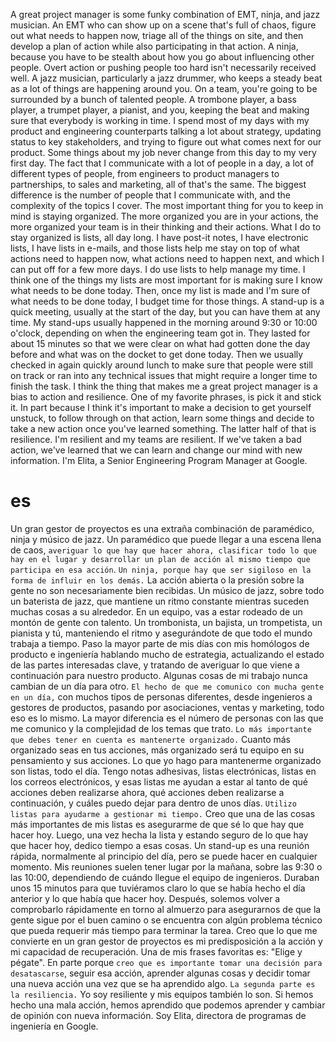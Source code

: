 A great project manager is some funky combination of EMT, ninja, and jazz musician. An EMT who can show up on a scene that's full of chaos, figure out what needs to happen now, triage all of the things on site, and then develop a plan of action while also participating in that action. A ninja, because you have to be stealth about how you go about influencing other people. Overt action or pushing people too hard isn't necessarily received well. A jazz musician, particularly a jazz drummer, who keeps a steady beat as a lot of things are happening around you. On a team, you're going to be surrounded by a bunch of talented people. A trombone player, a bass player, a trumpet player, a pianist, and you, keeping the beat and making sure that everybody is working in time. I spend most of my days with my product and engineering counterparts talking a lot about strategy, updating status to key stakeholders, and trying to figure out what comes next for our product. Some things about my job never change from this day to my very first day. The fact that I communicate with a lot of people in a day, a lot of different types of people, from engineers to product managers to partnerships, to sales and marketing, all of that's the same. The biggest difference is the number of people that I communicate with, and the complexity of the topics I cover. The most important thing for you to keep in mind is staying organized. The more organized you are in your actions, the more organized your team is in their thinking and their actions. What I do to stay organized is lists, all day long. I have post-it notes, I have electronic lists, I have lists in e-mails, and those lists help me stay on top of what actions need to happen now, what actions need to happen next, and which I can put off for a few more days. I do use lists to help manage my time. I think one of the things my lists are most important for is making sure I know what needs to be done today. Then, once my list is made and I'm sure of what needs to be done today, I budget time for those things. A stand-up is a quick meeting, usually at the start of the day, but you can have them at any time. My stand-ups usually happened in the morning around 9:30 or 10:00 o'clock, depending on when the engineering team got in. They lasted for about 15 minutes so that we were clear on what had gotten done the day before and what was on the docket to get done today. Then we usually checked in again quickly around lunch to make sure that people were still on track or ran into any technical issues that might require a longer time to finish the task. I think the thing that makes me a great project manager is a bias to action and resilience. One of my favorite phrases, is pick it and stick it. In part because I think it's important to make a decision to get yourself unstuck, to follow through on that action, learn some things and decide to take a new action once you've learned something. The latter half of that is resilience. I'm resilient and my teams are resilient. If we've taken a bad action, we've learned that we can learn and change our mind with new information. I'm Elita, a Senior Engineering Program Manager at Google.

# es

Un gran gestor de proyectos es una extraña combinación de paramédico, ninja y músico de jazz. Un paramédico que puede llegar a una escena llena de caos, `averiguar lo que hay que hacer ahora, clasificar todo lo que hay en el lugar y desarrollar un plan de acción al mismo tiempo que participa en esa acción`. `Un ninja, porque hay que ser sigiloso en la forma de influir en los demás.` La acción abierta o la presión sobre la gente no son necesariamente bien recibidas. Un músico de jazz, sobre todo un baterista de jazz, que mantiene un ritmo constante mientras suceden muchas cosas a su alrededor. En un equipo, vas a estar rodeado de un montón de gente con talento. Un trombonista, un bajista, un trompetista, un pianista y tú, manteniendo el ritmo y asegurándote de que todo el mundo trabaja a tiempo. Paso la mayor parte de mis días con mis homólogos de producto e ingeniería hablando mucho de estrategia, actualizando el estado de las partes interesadas clave, y tratando de averiguar lo que viene a continuación para nuestro producto. Algunas cosas de mi trabajo nunca cambian de un día para otro. `El hecho de que me comunico con mucha gente en un día,` con muchos tipos de personas diferentes, desde ingenieros a gestores de productos, pasando por asociaciones, ventas y marketing, todo eso es lo mismo. La mayor diferencia es el número de personas con las que me comunico y la complejidad de los temas que trato. `Lo más importante que debes tener en cuenta es mantenerte organizado.` Cuanto más organizado seas en tus acciones, más organizado será tu equipo en su pensamiento y sus acciones. Lo que yo hago para mantenerme organizado son listas, todo el día. Tengo notas adhesivas, listas electrónicas, listas en los correos electrónicos, y esas listas me ayudan a estar al tanto de qué acciones deben realizarse ahora, qué acciones deben realizarse a continuación, y cuáles puedo dejar para dentro de unos días. `Utilizo listas para ayudarme a gestionar mi tiempo.` Creo que una de las cosas más importantes de mis listas es asegurarme de que sé lo que hay que hacer hoy. Luego, una vez hecha la lista y estando seguro de lo que hay que hacer hoy, dedico tiempo a esas cosas. Un stand-up es una reunión rápida, normalmente al principio del día, pero se puede hacer en cualquier momento. Mis reuniones suelen tener lugar por la mañana, sobre las 9:30 o las 10:00, dependiendo de cuándo llegue el equipo de ingenieros. Duraban unos 15 minutos para que tuviéramos claro lo que se había hecho el día anterior y lo que había que hacer hoy. Después, solemos volver a comprobarlo rápidamente en torno al almuerzo para asegurarnos de que la gente sigue por el buen camino o se encuentra con algún problema técnico que pueda requerir más tiempo para terminar la tarea. Creo que lo que me convierte en un gran gestor de proyectos es mi predisposición a la acción y mi capacidad de recuperación. Una de mis frases favoritas es: "Elige y pégate". En parte porque `creo que es importante tomar una decisión para desatascarse`, seguir esa acción, aprender algunas cosas y decidir tomar una nueva acción una vez que se ha aprendido algo. `La segunda parte es la resiliencia.` Yo soy resiliente y mis equipos también lo son. Si hemos hecho una mala acción, hemos aprendido que podemos aprender y cambiar de opinión con nueva información. Soy Elita, directora de programas de ingeniería en Google.
